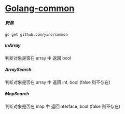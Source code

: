 # [Golang-common](https://github.com/yino/common)

##### 安装
``` shell
go get github.com/yino/common
``` 

##### InArray
判断对象是否在 array 中 返回 bool

##### ArraySearch
判断对象是否在 array 中 返回 int, bool (false 则不存在)

##### MapSearch
判断对象是否在 map 中 返回interface, bool (false 则不存在)



